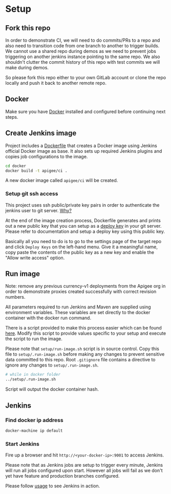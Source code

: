 # Setup

## Fork this repo

In order to demonstrate CI, we will need to do commits/PRs to a repo and
also need to transition code from one branch to another to trigger builds. We
cannot use a shared repo during demos as we need to prevent jobs triggering on
another jenkins instance pointing to the same repo. We also shouldn't clutter
the commit history of this repo with test commits we will make during demos.

So please fork this repo either to your own GitLab account or clone the repo
locally and push it back to another remote repo.

## Docker

Make sure you have [Docker](https://www.docker.com/) installed and configured
before continuing next steps.

## Create Jenkins image

Project includes a [Dockerfile](docker/Dockerfile) that creates a Docker
image using Jenkins official Docker image as base. It also sets up required
Jenkins plugins and copies job configurations to the image.

```bash
cd docker
docker build -t apigee/ci .
```

A new docker image called `apigee/ci` will be created.

### Setup git ssh access

This project uses ssh public/private key pairs in order to authenticate
the jenkins user to git server. [Why?](faq.md#why-ssh-for-git-authentication)

At the end of the image creation process, Dockerfile generates and prints out a
new public key that you can setup as a [deploy
key](https://developer.github.com/guides/managing-deploy-keys/#deploy-keys) in
your git server. Please refer to documentation and setup a deploy key using this
public key.

Basically all you need to do is to go to the settings page of the target repo
and click `Deploy Keys` on the left-hand menu. Give it a meaningful name, copy
paste the contents of the public key as a new key and enable the "Allow write
access" option.

## Run image

Note: remove any previous currency-v1 deployments from the Apigee org in order
to demonstrate proxies created successfully with correct revision numbers.

All parameters required to run Jenkins and Maven are supplied using environment
variables. These variables are set directly to the docker container with the
docker run command.

There is a script provided to make this process easier which can be found
[here](setup/run-image.sh). Modify this script to provide values specific to
your setup and execute the script to run the image.

Please note that `setup/run-image.sh` script is in source control. Copy this
file to `setup/.run-image.sh` before making any changes to prevent sensitive
data committed to this repo. Root `.gitignore` file contains a directive to
ignore any changes to `setup/.run-image.sh`.

```bash
# while in docker folder
../setup/.run-image.sh
```

Script will output the docker container hash.

## Jenkins

### Find docker ip address

```bash
docker-machine ip default
```

### Start Jenkins

Fire up a browser and hit `http://<your-docker-ip>:9001` to access Jenkins.

Please note that as Jenkins jobs are setup to trigger every minute, Jenkins will
run all jobs configured upon start. However all jobs will fail as we don't yet
have feature and production branches configured.

Please follow [usage](usage.md) to see Jenkins in action.
